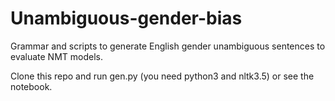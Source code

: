 # Unambiguous-gender-bias

Grammar and scripts to generate English gender unambiguous sentences to evaluate NMT models.

Clone this repo and run gen.py (you need python3 and nltk3.5) or see the notebook.
